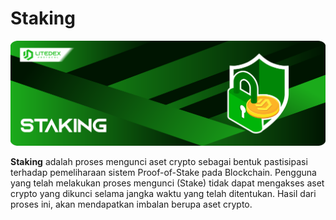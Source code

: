 # Staking

![](../../.gitbook/assets/3.-staking.svg)

**Staking** adalah proses mengunci aset crypto sebagai bentuk pastisipasi terhadap pemeliharaan sistem Proof-of-Stake pada Blockchain. Pengguna yang telah melakukan proses mengunci (Stake) tidak dapat mengakses aset crypto yang dikunci selama jangka waktu yang telah ditentukan. Hasil dari proses ini, akan mendapatkan imbalan berupa aset crypto.
